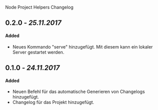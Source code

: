 Node Project Helpers Changelog

<!-- CHANGES -->

## 0.2.0 _- 25.11.2017_
#### Added
- Neues Kommando "serve" hinzugefügt. Mit diesem kann ein lokaler Server gestartet werden.



## 0.1.0 _- 24.11.2017_
#### Added
- Neuen Befehl für das automatische Generieren von Changelogs hinzugefügt.
- Changelog für das Projekt hinzugefügt.


